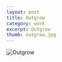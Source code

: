```yaml
---
layout: post
title: Outgrow
category: work
excerpt: Outgrow
thumb: outgrow.jpg
---
```


<p><img src="{{ site.file }}/outgrow.jpg" alt="Outgrow"></p>